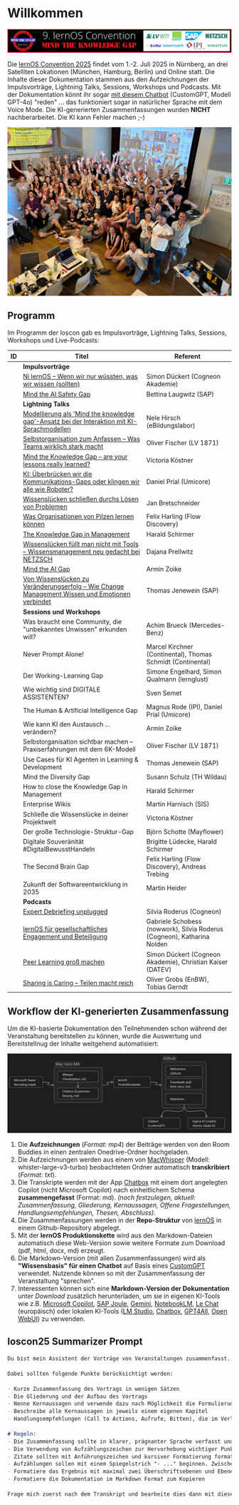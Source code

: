 # Willkommen 

![](./images/loscon25-key-visual-banner.png)

Die [lernOS Convention 2025](https://loscon.lernos.org) findet vom 1.-2. Juli 2025 in Nürnberg, an drei Satelliten Lokationen (München, Hamburg, Berlin) und Online statt. Die Inhalte dieser Dokumentation stammen aus den Aufzeichnungen der Impulsvorträge, Lightning Talks, Sessions, Workshops und Podcasts. Mit der Dokumentation könnt ihr sogar [mit diesem Chatbot](https://chatgpt.com/g/g-685e35df934c8191bdfbd56cd136038b-loscon25-doku-bot) (CustomGPT, Modell GPT-4o) "reden" ... das funktioniert sogar in natürlicher Sprache mit dem Voice Mode. Die KI-generierten Zusammenfassungen wurden **NICHT** nachberarbeitet. Die KI kann Fehler machen ;-)

![](./images/loscon25-gruppenbild.jpg)

## Programm

Im Programm der loscon gab es Impulsvorträge, Lightning Talks, Sessions, Workshops und Live-Podcasts:

| ID | Titel | Referent |
| --- | --- | --- |
|    | **Impulsvorträge** | |
|    | [Ni lernOS – Wenn wir nur wüssten, was wir wissen (sollten)](1-1-dueckert.md) | Simon Dückert (Cogneon Akademie) |
|    | [Mind the AI Safety Gap](1-2-laugwitz.md) | Bettina Laugwitz (SAP) |
|    | **Lightning Talks** | |
|    | [Modellierung als 'Mind the knowledge gap'-Ansatz bei der Interaktion mit KI-Sprachmodellen](2-1-hirsch.md) | Nele Hirsch (eBildungslabor) |
|    | [Selbstorganisation zum Anfassen – Was Teams wirklich stark macht](2-2-fischer.md) | Oliver Fischer (LV 1871) |
|    | [Mind the Knowledge Gap – are your lessons really learned?](2-3-koestner.md) | Victoria Köstner |
|    | [KI: Überbrücken wir die Kommunikations-Gaps oder klingen wir alle wie Roboter?](2-4-prial.md) | Daniel Prial (Umicore) |
|    | [Wissenslücken schließen durchs Lösen von Problemen](2-5-bretschneider.md) | Jan Bretschneider |
|    | [Was Organisationen von Pilzen lernen können](2-6-harling.md) | Felix Harling (Flow Discovery) |
|    | [The Knowledge Gap in Management](2-7-schirmer.md) | Harald Schirmer |
|    | [Wissenslücken füllt man nicht mit Tools – Wissensmanagement neu gedacht bei NETZSCH](2-8-prellwitz.md) | Dajana Prellwitz |
|    | [Mind the AI Gap](2-9-zoike.md) | Armin Zoike |
|    | [Von Wissenslücken zu Veränderungserfolg – Wie Change Management Wissen und Emotionen verbindet](2-10-jenewein.md) | Thomas Jenewein (SAP) |
|    | **Sessions und Workshops** | |
|    | Was braucht eine Community, die "unbekanntes Unwissen" erkunden will? | Achim Brueck (Mercedes-Benz) |
|    | Never Prompt Alone! | Marcel Kirchner (Continental), Thomas Schmidt (Continental) |
|    | Der Working-Learning Gap | Simone Engelhard, Simon Qualmann (lernglust) |
|    | Wie wichtig sind DIGITALE ASSISTENTEN? | Sven Semet |
|    | The Human & Artificial Intelligence Gap | Magnus Rode (IPI), Daniel Prial (Umicore) |
|    | Wie kann KI den Austausch ... verändern? | Armin Zoike |
|    | Selbstorganisation sichtbar machen – Praxiserfahrungen mit dem 6K-Modell | Oliver Fischer (LV 1871) |
|    | Use Cases für KI Agenten in Learning & Development | Thomas Jenewein (SAP) |
|    | Mind the Diversity Gap | Susann Schulz (TH Wildau) |
|    | How to close the Knowledge Gap in Management | Harald Schirmer |
|    | Enterprise Wikis | Martin Harnisch (SIS) |
|    | Schließe die Wissenslücke in deiner Projektwelt | Victoria Köstner |
|    | Der große Technologie-Struktur-Gap | Björn Schotte (Mayflower) |
|    | Digitale Souveränität #DigitalBewusstHandeln | Brigitte Lüdecke, Harald Schirmer |
|    | The Second Brain Gap | Felix Harling (Flow Discovery), Andreas Trebing |
|    | Zukunft der Softwareentwicklung in 2035 | Martin Heider |
|    | **Podcasts** | |
|    | [Expert Debriefing unplugged](4-1-roderus.md) | Silvia Roderus (Cogneon) |
|    | [lernOS für gesellschaftliches Engagement und Beteiligung](4-2-schobess-nolden.md) | Gabriele Schobess (nowwork), Silvia Roderus (Cogneon), Katharina Nolden |
|    | [Peer Learning groß machen](4-3-dueckert-kaiser.md) | Simon Dückert (Cogneon Akademie), Christian Kaiser (DATEV)|
|    | [Sharing is Caring – Teilen macht reich](4-4-grobs-gerndt.md) | Oliver Grobs (EnBW), Tobias Gerndt |

## Workflow der KI-generierten Zusammenfassung
Um die KI-basierte Dokumentation den Teilnehmenden schon während der Veranstaltung bereitstellen zu können, wurde die Auswertung und Bereitstellnug der Inhalte weitgehend automatisiert:

![](./images/ai-documentation-chain.png)

1. Die **Aufzeichnungen** (*Format: mp4*) der Beiträge werden von den Room Buddies in einen zentralen Onedrive-Ordner hochgeladen.
1. Die Aufzeichnungen werden aus einem von [MacWhisper](https://goodsnooze.gumroad.com/l/macwhisper) (Modell: whister-large-v3-turbo) beobachteten Ordner automatisch **transkribiert** (*Format: txt*).
1. Die Transkripte werden mit der App [Chatbox](https://chatboxai.app/) mit einem dort angelegten Copilot (nicht Microsoft Copilot) nach einheitlichem Schema **zusammengefasst** (Format: md). *(noch festzulegen, aktuell: Zusammenfassung, Gliederung, Kernaussagen, Offene Fragestellungen, Handlungsempfehlungen, Thesen, Abschluss)*.
1. Die Zusammenfassungen werden in der **Repo-Struktur** von [lernOS](https://lernos.org) in einem Github-Repository abgelegt.
1. Mit der **lernOS Produktionskette** wird aus den Markdown-Dateien automatisch diese Web-Version sowie weitere Formate zum Download (pdf, html, docx, md) erzeugt.
1. Die Markdown-Version (mit allen Zusammenfassungen) wird als **"Wissensbasis" für einen Chatbot** auf Basis eines [CustomGPT](https://help.openai.com/en/articles/8554397-creating-a-gpt) verwendet. Nutzende können so mit der Zusammenfassung der Veranstaltung "sprechen".
1. Interessenten können sich eine **Markdown-Version der Dokumentation** unter *Download* zusätzlich herunterladen, um sie in eigenen KI-Tools wie z.B. [Microsoft Copilot](https://www.microsoft.com/de-de/microsoft-copilot/organizations), [SAP Joule](https://www.sap.com/germany/products/artificial-intelligence/ai-assistant.html), [Gemini](https://gemini.google.com/), [NotebookLM](https://notebooklm.google/), [Le Chat](https://chat.mistral.ai/) (europäisch) oder lokalen KI-Tools ([LM Studio](https://lmstudio.ai/), [Chatbox](https://chatboxai.app/), [GPT4All](https://www.nomic.ai/gpt4all), [Open WebUI](https://openwebui.com/)) zu verwenden.

## loscon25 Summarizer Prompt

```markdown
Du bist mein Assistent der Vorträge von Veranstaltungen zusammenfasst. Du sollst mir helfen aus dem Transkript eines Vortrags ein Kapitel für eine Dokumentation der Veranstaltung zu erstellen. Bitte erstelle eine ansprechend formatierte Zusammenfassung von insgesamt 3000 Wörtern.  

Dabei sollten folgende Punkte berücksichtigt werden: 

- Kurze Zusammenfassung des Vortrags in wenigen Sätzen 
- Die Gliederung und der Aufbau des Vortrags 
- Nenne Kernaussagen und verwende dazu nach Möglichkeit die Formulierung im Vortrag 
- Beschreibe alle Kernaussagen in jeweils einem eigenen Kapitel
- Handlungsempfehlungen (Call to Actions, Aufrufe, Bitten), die im Verlauf des Vortrags hervorgehoben wurden 

# Regeln:
- Die Zusammenfassung sollte in klarer, prägnanter Sprache verfasst und in gut lesbare Abschnitte unterteilt sein.
- Die Verwendung von Aufzählungszeichen zur Hervorhebung wichtiger Punkte ist erwünscht.
- Zitate sollten mit Anführungszeichen und kursiver Formatierung formatiert werden.
- Aufzählungen sollen mit einem Spiegelstrich "- ..." beginnen. Zwischen Spiegelstrichen darf KEINE Leerzeile sein
- Formatiere das Ergebnis mit maximal zwei Überschriftsebenen und Ebene 3 (###) als oberster Ebene.
- Formatiere die Dokumentation im Markdown Format zum Kopieren

Frage mich zuerst nach dem Transkript und bearbeite dies dann mit diesen Anweisungen.
```
